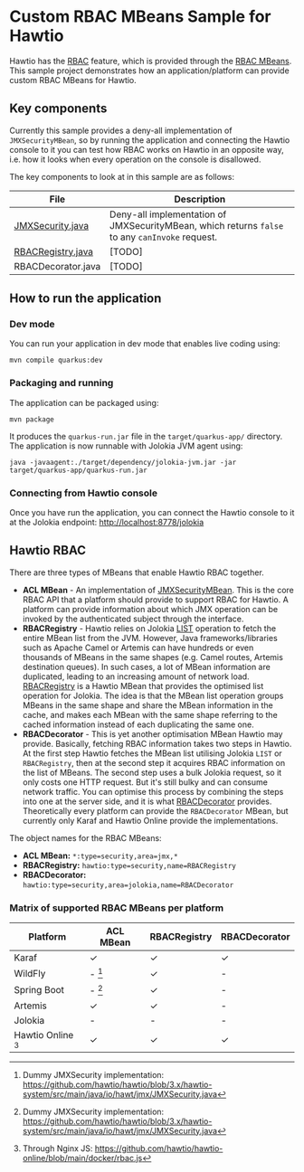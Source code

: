 # Custom RBAC MBeans Sample for Hawtio

Hawtio has the [RBAC](https://github.com/hawtio/hawtio-next/tree/main/packages/hawtio/src/plugins/rbac) feature, which is provided through the [RBAC MBeans](#hawtio-rbac). This sample project demonstrates how an application/platform can provide custom RBAC MBeans for Hawtio.

## Key components

Currently this sample provides a deny-all implementation of `JMXSecurityMBean`, so by running the application and connecting the Hawtio console to it you can test how RBAC works on Hawtio in an opposite way, i.e. how it looks when every operation on the console is disallowed.

The key components to look at in this sample are as follows:

| File | Description |
| ---- | ----------- |
| [JMXSecurity.java](./src/main/java/io/hawt/examples/app/mbeans/JMXSecurity.java) | Deny-all implementation of JMXSecurityMBean, which returns `false` to any `canInvoke` request.  |
| [RBACRegistry.java](./src/main/java/io/hawt/examples/app/mbeans/RBACRegistry.java) | [TODO] |
| RBACDecorator.java | [TODO] |

## How to run the application

### Dev mode

You can run your application in dev mode that enables live coding using:

```console
mvn compile quarkus:dev
```

### Packaging and running

The application can be packaged using:

```console
mvn package
```

It produces the `quarkus-run.jar` file in the `target/quarkus-app/` directory. The application is now runnable with Jolokia JVM agent using:

```console
java -javaagent:./target/dependency/jolokia-jvm.jar -jar target/quarkus-app/quarkus-run.jar
```

### Connecting from Hawtio console

Once you have run the application, you can connect the Hawtio console to it at the Jolokia endpoint:
<http://localhost:8778/jolokia>

## Hawtio RBAC

There are three types of MBeans that enable Hawtio RBAC together.

- **ACL MBean** - An implementation of [JMXSecurityMBean](https://github.com/hawtio/hawtio/blob/3.x/hawtio-system/src/main/java/io/hawt/jmx/JMXSecurityMBean.java). This is the core RBAC API that a platform should provide to support RBAC for Hawtio. A platform can provide information about which JMX operation can be invoked by the authenticated subject through the interface.
- **RBACRegistry** - Hawtio relies on Jolokia [LIST](https://jolokia.org/reference/html/protocol.html#list) operation to fetch the entire MBean list from the JVM. However, Java frameworks/libraries such as Apache Camel or Artemis can have hundreds or even thousands of MBeans in the same shapes (e.g. Camel routes, Artemis destination queues). In such cases, a lot of MBean information are duplicated, leading to an increasing amount of network load. [RBACRegistry](https://github.com/hawtio/hawtio/blob/3.x/hawtio-system/src/main/java/io/hawt/jmx/RBACRegistry.java) is a Hawtio MBean that provides the optimised list operation for Jolokia. The idea is that the MBean list operation groups MBeans in the same shape and share the MBean information in the cache, and makes each MBean with the same shape referring to the cached information instead of each duplicating the same one.
- **RBACDecorator** - This is yet another optimisation MBean Hawtio may provide. Basically, fetching RBAC information takes two steps in Hawtio. At the first step Hawtio fetches the MBean list utilising Jolokia `LIST` or `RBACRegistry`, then at the second step it acquires RBAC information on the list of MBeans. The second step uses a bulk Jolokia request, so it only costs one HTTP request. But it's still bulky and can consume network traffic. You can optimise this process by combining the steps into one at the server side, and it is what [RBACDecorator](https://github.com/hawtio/hawtio/blob/eab4992addfe3da0d72ef3c123e35703cc6a4428/platforms/hawtio-osgi-jmx/src/main/java/io/hawt/osgi/jmx/RBACDecorator.java) provides. Theoretically every platform can provide the `RBACDecorator` MBean, but currently only Karaf and Hawtio Online provide the implementations.

The object names for the RBAC MBeans:

- **ACL MBean:** `*:type=security,area=jmx,*`
- **RBACRegistry:** `hawtio:type=security,name=RBACRegistry`
- **RBACDecorator:** `hawtio:type=security,area=jolokia,name=RBACDecorator`

### Matrix of supported RBAC MBeans per platform

| Platform           | ACL MBean | RBACRegistry | RBACDecorator |
|--------------------|-----------|--------------|---------------|
| Karaf              | &check;   | &check;      | &check;       |
| WildFly            | - [^1]    | &check;      | -             |
| Spring Boot        | - [^1]    | &check;      | -             |
| Artemis            | &check;   | &check;      | -             |
| Jolokia            | -         | -            | -             |
| Hawtio Online [^2] | &check;   | &check;      | &check;       |

[^1]: Dummy JMXSecurity implementation: <https://github.com/hawtio/hawtio/blob/3.x/hawtio-system/src/main/java/io/hawt/jmx/JMXSecurity.java>
[^2]: Through Nginx JS: <https://github.com/hawtio/hawtio-online/blob/main/docker/rbac.js>
